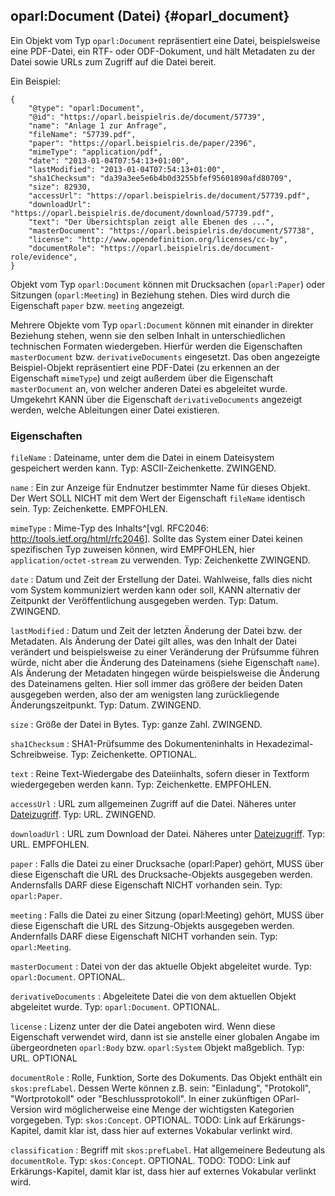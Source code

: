 oparl:Document (Datei)  {#oparl_document}
----------------------

Ein Objekt vom Typ `oparl:Document` repräsentiert eine Datei,
beispielsweise eine PDF-Datei, ein RTF- oder ODF-Dokument,
und hält Metadaten zu der Datei sowie URLs zum Zugriff auf 
die Datei bereit.

Ein Beispiel:

~~~~~  {#document_ex1 .json}
{
    "@type": "oparl:Document",
    "@id": "https://oparl.beispielris.de/document/57739",
    "name": "Anlage 1 zur Anfrage",
    "fileName": "57739.pdf",
    "paper": "https://oparl.beispielris.de/paper/2396",
    "mimeType": "application/pdf",
    "date": "2013-01-04T07:54:13+01:00",
    "lastModified": "2013-01-04T07:54:13+01:00",
    "sha1Checksum": "da39a3ee5e6b4b0d3255bfef95601890afd80709",
    "size": 82930,
    "accessUrl": "https://oparl.beispielris.de/document/57739.pdf",
    "downloadUrl": "https://oparl.beispielris.de/document/download/57739.pdf",
    "text": "Der Übersichtsplan zeigt alle Ebenen des ...",
    "masterDocument": "https://oparl.beispielris.de/document/57738",
    "license": "http://www.opendefinition.org/licenses/cc-by",
    "documentRole": "https://oparl.beispielris.de/document-role/evidence",
}
~~~~~

Objekt vom Typ `oparl:Document` können mit Drucksachen (`oparl:Paper`)
oder Sitzungen (`oparl:Meeting`) in Beziehung stehen. Dies wird durch 
die Eigenschaft `paper` bzw. `meeting` angezeigt.

Mehrere Objekte vom Typ `oparl:Document` können mit einander in direkter
Beziehung stehen, wenn sie den selben Inhalt in unterschiedlichen
technischen Formaten wiedergeben. Hierfür werden die Eigenschaften
`masterDocument` bzw. `derivativeDocuments` eingesetzt. Das oben angezeigte
Beispiel-Objekt repräsentiert eine PDF-Datei (zu erkennen an der
Eigenschaft `mimeType`) und zeigt außerdem über die Eigenschaft 
`masterDocument` an, von welcher anderen Datei es abgeleitet wurde.
Umgekehrt KANN über die Eigenschaft `derivativeDocuments` angezeigt
werden, welche Ableitungen einer Datei existieren.

### Eigenschaften ###

`fileName`
:   Dateiname, unter dem die Datei in einem Dateisystem gespeichert werden
    kann.
    Typ: ASCII-Zeichenkette.
    ZWINGEND.

`name`
:   Ein zur Anzeige für Endnutzer bestimmter Name für dieses Objekt.
    Der Wert SOLL NICHT mit dem Wert der Eigenschaft `fileName` identisch
    sein.
    Typ: Zeichenkette.
    EMPFOHLEN.

`mimeType`
:   Mime-Typ des Inhalts^[vgl. RFC2046: <http://tools.ietf.org/html/rfc2046>].
    Sollte das System einer Datei keinen
    spezifischen Typ zuweisen können, wird EMPFOHLEN, hier 
    `application/octet-stream` zu verwenden.
    Typ: Zeichenkette
    ZWINGEND.
    
`date`
:   Datum und Zeit der Erstellung der Datei. Wahlweise, falls dies nicht
    vom System kommuniziert werden kann oder soll, KANN alternativ
    der Zeitpunkt der Veröffentlichung ausgegeben werden.
    Typ: Datum.
    ZWINGEND.

`lastModified`
:   Datum und Zeit der letzten Änderung der Datei bzw. der Metadaten. Als
    Änderung der Datei gilt alles, was den Inhalt der Datei verändert und
    beispielsweise zu einer Veränderung der Prüfsumme führen würde, nicht
    aber die Änderung des Dateinamens (siehe Eigenschaft `name`). Als 
    Änderung der Metadaten hingegen würde beispielsweise die Änderung des 
    Dateinamens gelten. Hier soll immer das größere der beiden Daten
    ausgegeben werden, also der am wenigsten lang zurückliegende
    Änderungszeitpunkt.
    Typ: Datum.
    ZWINGEND.

`size`
:   Größe der Datei in Bytes.
    Typ: ganze Zahl.
    ZWINGEND.

`sha1Checksum`
:   SHA1-Prüfsumme des Dokumenteninhalts in Hexadezimal-Schreibweise.
    Typ: Zeichenkette.
    OPTIONAL.
    
`text`
:   Reine Text-Wiedergabe des Dateiinhalts, sofern dieser in Textform
    wiedergegeben werden kann.
    Typ: Zeichenkette.
    EMPFOHLEN.

`accessUrl`
:   URL zum allgemeinen Zugriff auf die Datei. Näheres unter [Dateizugriff](#dateizugriff).
    Typ: URL.
    ZWINGEND.

`downloadUrl`
:   URL zum Download der Datei. Näheres unter [Dateizugriff](#dateizugriff).
    Typ: URL.
    EMPFOHLEN.

`paper`
:   Falls die Datei zu einer Drucksache (oparl:Paper) gehört, MUSS über diese Eigenschaft die
    URL des Drucksache-Objekts ausgegeben werden. Andernsfalls DARF diese Eigenschaft NICHT
    vorhanden sein.
    Typ: `oparl:Paper`.

`meeting`
:   Falls die Datei zu einer Sitzung (oparl:Meeting) gehört, MUSS über diese Eigenschaft
    die URL des Sitzung-Objekts ausgegeben werden. Andernfalls DARF diese Eigenschaft NICHT
    vorhanden sein.
    Typ: `oparl:Meeting`.

`masterDocument`
:   Datei von der das aktuelle Objekt abgeleitet wurde.
    Typ: `oparl:Document`.
    OPTIONAL.

`derivativeDocuments`
:   Abgeleitete Datei die von dem aktuellen Objekt abgeleitet wurde.
    Typ: `oparl:Document`.
    OPTIONAL.

`license`
:   Lizenz unter der die Datei angeboten wird. Wenn diese Eigenschaft verwendet
    wird, dann ist sie anstelle einer globalen Angabe im übergeordneten
    `oparl:Body` bzw. `oparl:System` Objekt maßgeblich.
    Typ: URL.
    OPTIONAL

`documentRole`
:   Rolle, Funktion, Sorte des Dokuments. Das Objekt enthält ein `skos:prefLabel`.
    Dessen Werte können z.B. sein:
    "Einladung", "Protokoll", "Wortprotokoll" oder "Beschlussprotokoll". In einer
    zukünftigen OParl-Version wird möglicherweise eine Menge der wichtigsten
    Kategorien vorgegeben.
    Typ: `skos:Concept`.
    OPTIONAL.
    TODO: Link auf Erkärungs-Kapitel, damit klar ist, dass hier auf externes
    Vokabular verlinkt wird.

`classification`
:   Begriff mit `skos:prefLabel`. Hat allgemeinere Bedeutung als `documentRole`.
    Typ: `skos:Concept`.
    OPTIONAL.
    TODO: 
    TODO: Link auf Erkärungs-Kapitel, damit klar ist, dass hier auf externes
    Vokabular verlinkt wird.
